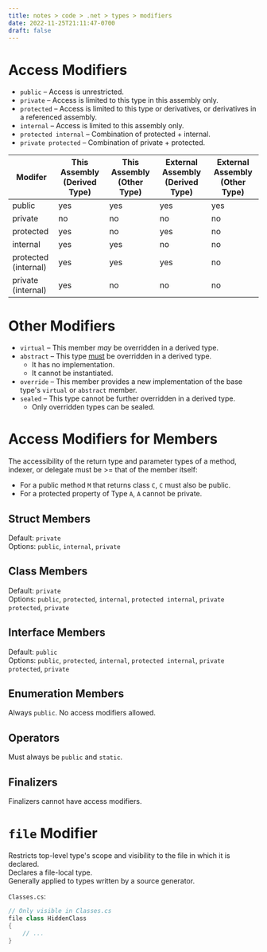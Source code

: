 ```yaml
---
title: notes > code > .net > types > modifiers
date: 2022-11-25T21:11:47-0700
draft: false
---
```


# Access Modifiers
- `public` – Access is unrestricted.
- `private` – Access is limited to this type in this assembly only.
- `protected` – Access is limited to this type or derivatives, or derivatives in a referenced assembly.
- `internal` – Access is limited to this assembly only.
- `protected internal` – Combination of protected + internal.
- `private protected` – Combination of private + protected.

| Modifer              | This Assembly (Derived Type) | This Assembly (Other Type) | External Assembly (Derived Type) | External Assembly (Other Type) |
| -------------------- | ---------------------------- | -------------------------- | -------------------------------- | ------------------------------ |
| public               | yes                          | yes                        | yes                              | yes                            |
| private              | no                           | no                         | no                               | no                             |
| protected            | yes                          | no                         | yes                              | no                             |
| internal             | yes                          | yes                        | no                               | no                             |
| protected (internal) | yes                          | yes                        | yes                              | no                             |
| private (internal)   | yes                          | no                         | no                               | no                             |

# Other Modifiers
- `virtual` – This member *may* be overridden in a derived type.  
- `abstract` – This type <u>must</u> be overridden in a derived type.  
  - It has no implementation.
  - It cannot be instantiated.
- `override` – This member provides a new implementation of the base type's `virtual` or `abstract` member.
- `sealed` – This type cannot be further overridden in a derived type.
  - Only overridden types can be sealed.

# Access Modifiers for Members
The accessibility of the return type and parameter types of a method, indexer, or delegate must be >= that of the member itself:
- For a public method `M` that returns class `C`, `C` must also be public.
- For a protected property of Type `A`, `A` cannot be private.

## Struct Members
Default: `private`  
Options: `public`, `internal`, `private`

## Class Members
Default: `private`  
Options: `public`, `protected`, `internal`, `protected internal`, `private protected`, `private`

## Interface Members
Default: `public`   
Options: `public`, `protected`, `internal`, `protected internal`, `private protected`, `private`

## Enumeration Members
Always `public`. No access modifiers allowed.

## Operators
Must always be `public` and `static`.

## Finalizers
Finalizers cannot have access modifiers.

# `file` Modifier
Restricts top-level type's scope and visibility to the file in which it is declared.  
Declares a file-local type.  
Generally applied to types written by a source generator.  

`Classes.cs`:
```cs
// Only visible in Classes.cs
file class HiddenClass 
{
    // ...   
}
```


